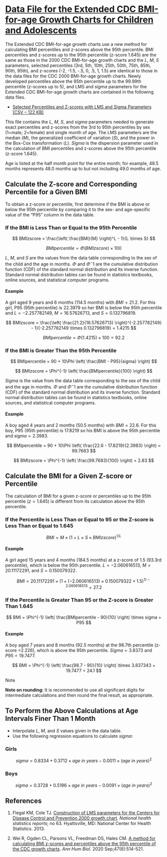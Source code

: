 # [Data File for the Extended CDC BMI-for-age Growth Charts for Children and Adolescents](https://www.cdc.gov/growthcharts/extended-bmi-data-files.htm)

The Extended CDC BMI-for-age growth charts use a new method for calculating BMI percentiles and z-scores above the 95th percentile. BMI percentiles and z-scores up to the 95th percentile (z-score 1.645) are the same as those in the 2000 CDC BMI-for-age growth charts and the $L$, $M$, $S$ parameters, selected percentiles (3rd, 5th, 10th, 25th, 50th, 75th, 85th, 90th, 95th), and z-scores (-2, -1.5, -.5, 0, .5, 1, 1.5) are identical to those in the data files for the CDC 2000 BMI-for-age growth charts. Newly developed percentiles above the 95th percentile up to the 99.99th percentile (z-scores up to 5), and LMS and $sigma$ parameters for the Extended CDC BMI-for-age growth charts are contained in the following data files.

* [Selected Percentiles and Z-scores with LMS and Sigma Parameters [CSV – 122 KB]](https://www.cdc.gov/growthcharts/data/extended-bmi/bmi-age-2022.csv)

This file contains the $L$, $M$, $S$, and $sigma$ parameters needed to generate exact percentiles and z-scores from the 3rd to 95th percentiles by sex (1=male; 2=female) and single month of age. The LMS parameters are the median ($M$), the generalized coefficient of variation ($S$), and the power in the Box-Cox transformation ($L$). $Sigma$ is the dispersion parameter used in the calculation of BMI percentiles and z-scores above the 95th percentile (z-score 1.645).

Age is listed at the half month point for the entire month; for example, 48.5 months represents 48.0 months up to but not including 49.0 months of age.

## Calculate the Z-score and Corresponding Percentile for a Given BMI

To obtain a z-score or percentile, first determine if the BMI is above or below the 95th percentile by comparing it to the sex- and age-specific value of the “P95” column in the data table.

### If the BMI is Less Than or Equal to the 95th Percentile

$$
BMIzscore = \frac{\left( \frac{BMI}{M} \right)^L - 1}{L \times S}
$$

$$
BMIpercentile = \Phi(BMIzscore) \times 100
$$

$L$, $M$, and $S$ are the values from the data table corresponding to the sex of the child and the age in months. $\Phi$ and $\Phi^-1$ are the cumulative distribution function (CDF) of the standard normal distribution and its inverse function. Standard normal distribution tables can be found in statistics textbooks, online sources, and statistical computer programs.

#### Example

A girl aged 9 years and 6 months (114.5 months) with $BMI = 21.2$. For this girl, P95 (95th percentile) is 22.3979 so her BMI is below the 95th percentile and $L = -2.257782149$, $M = 16.57626713$, and $S = 0.132796819$.

$$
BMIzscore = \frac{\left( \frac{21.2}{16.57626713} \right)^{-2.257782149} - 1}{-2.257782149 \times 0.132796819} = 1.4215
$$

$$
BMIpercentile = \Phi(1.4215) \times 100 = 92.2
$$

### If the BMI is Greater Than the 95th Percentile

$$
BMIpercentile = 90 + 10\Phi \left( \frac{BMI - P95}{sigma} \right)
$$

$$
BMIzscore = \Phi^{-1} \left( \frac{BMIpercentile}{100} \right)
$$

$Sigma$ is the value from the data table corresponding to the sex of the child and the age in months. $\Phi$ and $\Phi^-1$ are the cumulative distribution function (CDF) of the standard normal distribution and its inverse function. Standard normal distribution tables can be found in statistics textbooks, online sources, and statistical computer programs.

#### Example

A boy aged 4 years and 2 months (50.5 months) with $BMI = 22.6$. For this boy, P95 (95th percentile) is 17.8219 so his BMI is above the 95th percentile and $sigma = 2.3983$.

$$
BMIpercentile = 90 + 10\Phi \left( \frac{22.6 - 17.8219}{2.3983} \right) = 99.7683
$$

$$
BMIzscore = \Phi^{-1} \left( \frac{99.7683}{100} \right) = 2.83
$$

## Calculate the BMI for a Given Z-score or Percentile

The calculation of BMI for a given z-score or percentiles up to the 95th percentile ($z = 1.645$) is different from its calculation above the 95th percentile.

### If the Percentile is Less Than or Equal to 95 or the Z-score is Less Than or Equal to 1.645

$$
BMI = M \times (1 + L \times S \times BMIzscore)^{ 1/L }
$$

#### Example

A girl aged 15 years and 4 months (184.5 months) at a z-score of 1.5 (93.3rd percentile), which is below the 95th percentile. $L = -2.060616513$, $M = 20.11172291$, and $S = 0.150079322$.

$$
BMI = 20.11172291 \times (1 + (-2.060616513) \times 0.150079322 \times 1.5)^{1/-2.060616513} = 27.2
$$

### If the Percentile is Greater Than 95 or the Z-score is Greater Than 1.645

$$
BMI = \Phi^{-1} \left( \frac{BMIpercentile - 90}{10} \right) \times sigma + P95
$$

#### Example

A boy aged 7 years and 8 months (92.5 months) at the 98.7th percentile (z-score =2.226), which is above the 95th percentile. $Sigma = 3.8373$ and $P95 = 19.7477$.

$$
BMI = \Phi^{-1} \left( \frac{98.7 - 90}{10} \right) \times 3.837343 + 19.7477 = 24.1
$$

> [!NOTE]
> **Note on rounding:** It is recommended to use all significant digits for intermediate calculations and then round the final result, as appropriate.

## To Perform the Above Calculations at Age Intervals Finer Than 1 Month

- Interpolate $L$, $M$, and $S$ values given in the data table.
- Use the following regression equations to calculate $sigma$:

### Girls

$$
sigma = 0.8334 + 0.3712 \times age\ in\ years - 0.0011 \times (age\ in\ years)^2
$$

### Boys

$$
sigma = 0.3728 + 0.5196 \times age\ in\ years - 0.0091 \times (age\ in\ years)^2
$$

## References

1. Flegal KM, Cole TJ. [Construction of LMS parameters for the Centers for Disease Control and Prevention 2000 growth chart](https://www.cdc.gov/nchs/data/nhsr/nhsr063.pdf). *National health statistics reports*; no 63. Hyattsville, MD: National Center for Health Statistics. 2013.

2. Wei R, Ogden CL, Parsons VL, Freedman DS, Hales CM. [A method for calculating BMI z-scores and percentiles above the 95th percentile of the CDC growth charts](https://doi.org/10.1080/03014460.2020.1808065). *Ann Hum Biol*. 2020 Sep;47(6):514-521.
